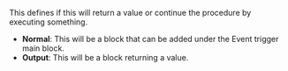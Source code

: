 This defines if this will return a value or continue the procedure by executing something.
- **Normal**: This will be a block that can be added under the Event trigger main block.
- **Output**: This will be a block returning a value.